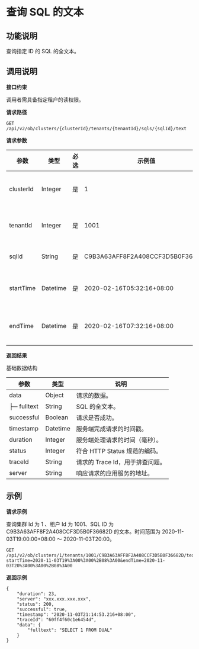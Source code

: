 查询 SQL 的文本
===============================



**功能说明**
-----------------------------

查询指定 ID 的 SQL 的全文本。

**调用说明**
-----------------------------

**接口约束**

调用者需具备指定租户的读权限。

**请求路径**

`GET /api/v2/ob/clusters/{clusterId}/tenants/{tenantId}/sqls/{sqlId}/text`

**请求参数**


|    参数     |    类型    | 必选 |               示例值                |   描述    |
|-----------|----------|----|----------------------------------|---------|
| clusterId | Integer  | 是  | 1                                | 集群的 Id  |
| tenantId  | Integer  | 是  | 1001                             | 租户的 Id  |
| sqlId     | String   | 是  | C9B3A63AFF8F2A408CCF3D5B0F36682D | SQL的 Id |
| startTime | Datetime | 是  | 2020-02-16T05:32:16+08:00        | 开始时间    |
| endTime   | Datetime | 是  | 2020-02-16T07:32:16+08:00        | 结束时间    |



**返回结果**

基础数据结构


|     参数      |    类型    |          说明           |
|-------------|----------|-----------------------|
| data        | Object   | 请求的数据。                |
| ├─ fulltext | String   | SQL 的全文本。             |
| successful  | Boolean  | 请求是否成功。               |
| timestamp   | Datetime | 服务端完成请求的时间戳。          |
| duration    | Integer  | 服务端处理请求的时间（毫秒）。       |
| status      | Integer  | 符合 HTTP Status 规范的编码。 |
| traceId     | String   | 请求的 Trace Id，用于排查问题。  |
| server      | String   | 响应请求的应用服务的地址。         |



**示例**
---------------------------

**请求示例**

查询集群 Id 为 1 、租户 Id 为 1001、SQL ID 为 C9B3A63AFF8F2A408CCF3D5B0F36682D 的文本。时间范围为 2020-11-03T19:00:00+08:00 ～ 2020-11-03T20:00。

```code
GET /api/v2/ob/clusters/1/tenants/1001/C9B3A63AFF8F2A408CCF3D5B0F36682D/text?startTime=2020-11-03T19%3A00%3A00%2B08%3A00&endTime=2020-11-03T20%3A00%3A00%2B08%3A00
```



**返回示例**

```code
{
    "duration": 23,
    "server": "xxx.xxx.xxx.xxx",
    "status": 200,
    "successful": true,
    "timestamp": "2020-11-03T21:14:53.216+08:00",
    "traceId": "60ff4f60c1e6454d",
    "data": {
        "fulltext": "SELECT 1 FROM DUAL"
    }
}
```
